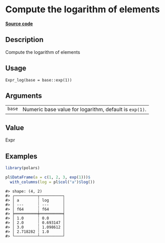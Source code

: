 

# Compute the logarithm of elements

[**Source code**](https://github.com/pola-rs/r-polars/tree/main/R/expr__expr.R#L3208)

## Description

Compute the logarithm of elements

## Usage

<pre><code class='language-R'>Expr_log(base = base::exp(1))
</code></pre>

## Arguments

<table>
<tr>
<td style="white-space: nowrap; font-family: monospace; vertical-align: top">
<code id="Expr_log_:_base">base</code>
</td>
<td>
Numeric base value for logarithm, default is <code>exp(1)</code>.
</td>
</tr>
</table>

## Value

Expr

## Examples

``` r
library(polars)

pl$DataFrame(a = c(1, 2, 3, exp(1)))$
  with_columns(log = pl$col("a")$log())
```

    #> shape: (4, 2)
    #> ┌──────────┬──────────┐
    #> │ a        ┆ log      │
    #> │ ---      ┆ ---      │
    #> │ f64      ┆ f64      │
    #> ╞══════════╪══════════╡
    #> │ 1.0      ┆ 0.0      │
    #> │ 2.0      ┆ 0.693147 │
    #> │ 3.0      ┆ 1.098612 │
    #> │ 2.718282 ┆ 1.0      │
    #> └──────────┴──────────┘
